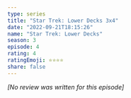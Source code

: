 ```yaml
---
type: series
title: "Star Trek: Lower Decks 3x4"
date: "2022-09-21T18:15:26"
name: "Star Trek: Lower Decks"
season: 3
episode: 4
rating: 4
ratingEmoji: ⭐️⭐️⭐️⭐️
share: false
---
```


*[No review was written for this episode]*
